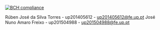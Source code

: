 [![BCH compliance](https://bettercodehub.com/edge/badge/up201504988/LPOO1617-T6G13?token=9bbd36a522f0ba81b07aaf12144a275951ea716d)](https://bettercodehub.com/)

Rúben José da Silva Torres - up201405612 - up201405612@fe.up.pt
José Nuno Amaro Freixo - up201504988 - up201504988@fe.up.pt

